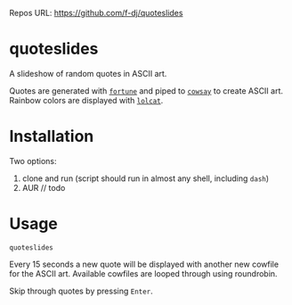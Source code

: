 Repos URL: https://github.com/f-dj/quoteslides

# quoteslides
A slideshow of random quotes in ASCII art.

Quotes are generated with [`fortune`](https://en.wikipedia.org/wiki/Fortune_%28Unix%29) and piped to [`cowsay`](https://github.com/schacon/cowsay) to create ASCII art. Rainbow colors are displayed with [`lolcat`](https://github.com/busyloop/lolcat). 

# Installation
Two options:
1. clone and run (script should run in almost any shell, including `dash`)
2. AUR // todo

# Usage
`quoteslides`

Every 15 seconds a new quote will be displayed with another new cowfile for the ASCII art. Available cowfiles are looped through using roundrobin. 

Skip through quotes by pressing `Enter`.


